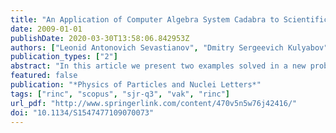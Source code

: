 ```yaml
---
title: "An Application of Computer Algebra System Cadabra to Scientific Problems of Physics"
date: 2009-01-01
publishDate: 2020-03-30T13:58:06.842953Z
authors: ["Leonid Antonovich Sevastianov", "Dmitry Sergeevich Kulyabov", "Mariya Gennadyevna Kokotchikova"]
publication_types: ["2"]
abstract: "In this article we present two examples solved in a new problem-oriented computer algebra system Cadabra. Solution of the same examples in widespread universal computer algebra system Maple turn out to be more difficult."
featured: false
publication: "*Physics of Particles and Nuclei Letters*"
tags: ["rinc", "scopus", "sjr-q3", "vak", "rinc"]
url_pdf: "http://www.springerlink.com/content/470v5n5w76j42416/"
doi: "10.1134/S1547477109070073"
---
```


